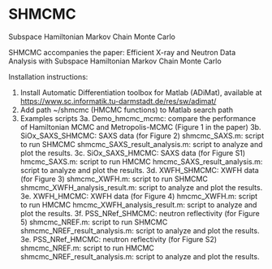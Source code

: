 # SHMCMC
 Subspace Hamiltonian Markov Chain Monte Carlo

SHMCMC accompanies the paper: Efficient X-ray and Neutron Data Analysis with Subspace Hamiltonian Markov Chain Monte Carlo

Installation instructions:
1. Install Automatic Differentiation toolbox for Matlab (ADiMat), available at https://www.sc.informatik.tu-darmstadt.de/res/sw/adimat/
2. Add path ~/shmcmc (HMCMC functions) to Matlab search path
3. Examples scripts
3a. Demo_hmcmc_mcmc: compare the performance of Hamiltonian MCMC and Metropolis-MCMC (Figure 1 in the paper)
3b. SiOx_SAXS_SHMCMC: SAXS data (for Figure 2)
shmcmc_SAXS.m: script to run SHMCMC
shmcmc_SAXS_result_analysis.m: script to analyze and plot the results.
3c. SiOx_SAXS_HMCMC: SAXS data (for Figure S1)
  hmcmc_SAXS.m: script to run HMCMC
  hmcmc_SAXS_result_analysis.m: script to analyze and plot the results.
3d. XWFH_SHMCMC: XWFH data (for Figure 3)
  shmcmc_XWFH.m: script to run SHMCMC
  shmcmc_XWFH_analysis_result.m: script to analyze and plot the results.
3e. XWFH_HMCMC: XWFH data (for Figure 4)
  hmcmc_XWFH.m: script to run HMCMC
  hmcmc_XWFH_analysis_result.m: script to analyze and plot the results.
3f. PSS_NRef_SHMCMC: neutron reflectivity (for Figure 5)
  shmcmc_NREF.m: script to run SHMCMC
  shmcmc_NREF_result_analysis.m: script to analyze and plot the results.
3e. PSS_NRef_HMCMC: neutron reflectivity (for Figure S2)
  shmcmc_NREF.m: script to run HMCMC
  shmcmc_NREF_result_analysis.m: script to analyze and plot the results.
